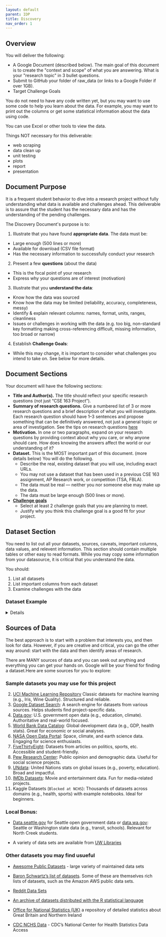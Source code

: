 ```yaml
---
layout: default
parent: IDP
title: Discovery
nav_order: 1
---
```


## Overview

You will deliver the following:

* A Google Document (described below). The main goal of this document is to create the "context and scope" of what you are answering. What is your "research topic" in 3 bullet questions.
* Submit to GitHub your folder of raw_data (or links to a Google Folder if over 1GB).  
* Target Challenge Goals

You do not need to have any code written yet, but you may want to use some code to help you learn about the data. For example, you may want to print out the columns or get some statistical information about the data using code.  

You can use Excel or other tools to view the data.  

Things NOT necessary for this deliverable:  

* web scraping  
* data clean up  
* unit testing  
* plots  
* report  
* presentation  

## Document Purpose 

It is a frequent student behavior to dive into a research project without fully understanding what data is available and challenges ahead. This deliverable is to assure that the student has the necessary data and has the understanding of the pending challenges.  

The Discovery Document's purpose is to:  

1. Illustrate that you have found **appropriate data**. The data must be:
 * Large enough (500 lines or more)  
 * Available for download (CSV file format)   
 * Has the necessary information to successfully conduct your research  
2. Present a few **questions** (about the data)  
 * This is the focal point of your research  
 * Express why your questions are of interest (motivation)  
3. Illustrate that you **understand the data**:  
 * Know how the data was sourced
 * Know how the data may be limited (reliability, accuracy, completeness, messy)  
 * Identify & explain relevant columns: names, format, units, ranges, cleanliness  
 * Issues or challenges in working with the data (e.g. too big, non-standard key formatting making cross-referencing difficult, missing information, too broad or narrow)  
4. Establish **Challenge Goals**:  
 * While this may change, it is important to consider what challenges you intend to take on. See below for more details.  


## Document Sections

Your document will have the following sections:  

* **Title and Author(s).** The title should reflect your specific research questions (not just “CSE 163 Project”).  
* **Summary of research questions.** Give a numbered list of 3 or more research questions and a brief description of what you will investigate. Each research question should have 1–3 sentences and propose something that can be definitively answered, not just a general topic or area of investigation. See the tips on research questions [here](../tips/report#change-the-research-questions)
* **Motivation.** In one or two paragraphs, expand on your research questions by providing context about why you care, or why anyone should care. How does knowing the answers affect the world or our understanding of it?  
* **Dataset.** This is the MOST important part of this document. (more details below) You will do the following. 
  * Describe the real, existing dataset that you will use, including exact URLs.  
  * You may not use a dataset that has been used in a previous CSE 163 assignment, AP Research work, or competition (TSA, FBLA).  
  * The data must be real — neither you nor someone else may make up the data.  
  * The data must be large enough (500 lines or more).  
* **[Challenge goals](challenges)** 
  * Select at least 2 challenge goals that you are planning to meet.  
  * Justify why you think this challenge goal is a good fit for your project.  

## Dataset Section

You need to list out all your datasets, sources, caveats, important columns, data values, and relevent information. This section should contain multiple tables or other easy to read formats. While you may copy some information from your datasource, it is critical that you understand the data.

You should:  

1. List all datasets  
2. List important columns from each dataset  
3. Examine challenges with the data  

### Dataset Example 

<details markdown="1"><br>

`Here is a short example. Your dataset documentation is likely to be longer!`

**Datasets Summary:**

All the data can be found on this [Fake link to Google Folder](https://support.google.com/drive/answer/7166529?hl=en).  

This shows that we are using only three datasets.

|DataSet|Source|Size|Notes|
|-------|------|----|-----|
|Report_Card_Graduation_2018-19.csv| Your link must be a deep link that goes to the data like this:<br> [catalog.data.gov](https://catalog.data.gov/dataset/report-card-graduation-2018-19/resource/7ecfc182-8237-4c5f-a2d1-14377a249e4e)| 81,267 |Graduation information for washington state.|
|teachers_2014.csv|<a href="https://data.gov">data.gov</a>|48x10|Contains full-time teacher pay and benefits by school district|
|geo_wa_counties.json|[Natural Earth](https://www.naturalearthdata.com/downloads/50m-cultural-vectors/)|NA|Contains geometry data for the counties in Washington state|

**Graduation_2018.csv**  
This dataset contains graduation rates of high school students in the year 2018 only. The rates are by race and school district.

|Column|Description|
|------|-----------|
|DistrictName|string: The name of the school district|
|County|string: A list of county names that the school district is in. A district may span multiple counties|
|StudentGroup|string: The race of the students in this row. Races included are [`White`, `Hispanic/ Latino of any race(s)`, `Black/ African American`, `Asian`...]|
|GraduationRate|double: The percent of students of this race that graduated high school in four years.|

**Teachers_2014.csv**

This dataset contains salary & benefits information for full-time teachers by school district in the year 2014.  

|Column|Description|
|------|-----------|
|DNUM|integer: The number for the school district. For example, Northshore is 417.|
|PERV|integer: The number of personal vacation days that a teacher gets per year.|
|BASE|double: The Base salary of a full-time teacher.|
|HRPAY|double: The additional pay given to a teacher beyond their base salary for simply being a teacher.|
|SPST|double: The average additional pay (stipend) given to a teacher for coaching a sport.|
|APST|double: The additional pay (stipend) given to an AP Teacher.|

**Data Challenges**  
The datasets come from different years because we could not get accurate data for both sets during the same year. If we correlate the data across different years, we are not representing the true data. We need to highlight this!  

While the teacher pay dataset is extensive, there is no single column that gives a simple summary how much an "average" teacher makes. This is because we don't know how many teachers receive certain types of stipends.   

It would be valuable to track the changes of graduation rates over time as related to the changes of salary over time. I will be doing some extra work to find more datasets to allow graphing over time.  

The School Districts don't map easily across datasets. One dataset uses a number while the other uses a string. I may need to manually create a mapping dataset that allows me to join the two together.  

It would be good to geospatially plot graduation rates, but the geometry data that I've found so far is only by county while the school districts can span many counties. I may have to manually pick, or randomly guess, which county a school district mostly represents. Or, perhaps I can locate geometry for the school districts themselves. 

</details>

## Sources of Data
The best approach is to start with a problem that interests you, and then look for data. However, if you are creative and critical, you can go the other way around: start with the data and then identify areas of research.    

There are MANY sources of data and you can seek out anything and everything you can get your hands on. Google will be your friend for finding a dataset.Here are some sources for you to explore:  

### Sample datasets you may use for this project

2. [UCI Machine Learning Repository](http://archive.ics.uci.edu/ml/) Classic datasets for machine learning (e.g., Iris, Wine Quality). Structured and reliable.
3. [Google Dataset Search](https://datasetsearch.research.google.com/): A search engine for datasets from various sources. Helps students find project-specific data.
4. [Data.gov](https://data.gov/): U.S. government open data (e.g., education, climate). Authoritative and real-world focused.
5. [World Bank Data Catalog](http://data.worldbank.org/data-catalog): Global development data (e.g., GDP, health stats). Great for economic or social analyses.
6. [NASA Open Data Portal](https://data.nasa.gov/browse): Space, climate, and earth science data. Engaging for science enthusiasts.
7. [FiveThirtyEight](https://data.fivethirtyeight.com/): Datasets from articles on politics, sports, etc. Accessible and student-friendly.
8. [Pew Research Center](https://www.pewresearch.org/datasets/): Public opinion and demographic data. Useful for social science projects.
9. [UNdata](https://data.un.org/datamartinfo.aspx): United Nations stats on global issues (e.g., poverty, education). Broad and impactful.
10. [IMDb Datasets](https://developer.imdb.com/non-commercial-datasets/): Movie and entertainment data. Fun for media-related projects.
1. Kaggle Datasets (`Blocked at NCHS`): Thousands of datasets across domains (e.g., health, sports) with example notebooks. Ideal for beginners.

### Local Bonus:

* [Data.seattle.gov](https://data.seattle.gov) for Seattle open government data or [data.wa.gov](https://data.wa.gov): Seattle or Washington state data (e.g., transit, schools). Relevant for North Creek students.

* A variety of data sets are available from [UW Libraries](http://guides.lib.washington.edu/content.php?pid=135867&sid=1165959)  

### Other datasets you may find usueful

* [Awesome Public Datasets](https://github.com/awesomedata/awesome-public-datasets) - large variety of maintained data sets  

* [Baron Schwartz’s list of datasets](http://www.mysqlperformanceblog.com/2011/02/01/sample-datasets-for-benchmarking-and-testing/). Some of these are themselves rich lists of datasets, such as the Amazon AWS public data sets.  

* [Reddit Data Sets](https://www.reddit.com/r/datasets/)  

* [An archive of datasets distributed with the R statistical language](https://vincentarelbundock.github.io/Rdatasets/)

* [Office for National Statistics (UK)](http://www.statistics.gov.uk/default.asp) a repository of detailed statistics about Great Britain and Northern Ireland  

* [CDC NCHS Data](https://data.cdc.gov/) - CDC’s National Center for Health Statistics Data Access  
